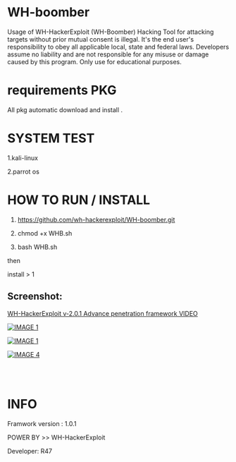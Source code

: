 # WH-boomber

Usage of WH-HackerExploit (WH-Boomber) Hacking Tool for attacking targets without prior mutual  consent is illegal. It's the end user's responsibility to obey all applicable local, state and federal laws. Developers assume no liability and are not responsible for any misuse or damage caused by this program. Only use for educational purposes. 

# requirements PKG
All pkg automatic download and install .


# SYSTEM TEST
1.kali-linux

2.parrot os

# HOW TO RUN / INSTALL 
1. https://github.com/wh-hackerexploit/WH-boomber.git

2. chmod +x WHB.sh

3. bash WHB.sh

then

install > 1

## Screenshot:

[WH-HackerExploit v-2.0.1 Advance penetration framework VIDEO](https://www.youtube.com/watch?v=rcU2D8eeuYE "WH-HackerExploit v-2.0.1 Advance penetration framework ") 

[![IMAGE 1](https://raw.githubusercontent.com/wh-hackerexploit/WH-boomber/master/img/whb.png)](https://www.youtube.com/watch?v=rcU2D8eeuYE "WH-HackerExploit v-2.0.1 Advance penetration framework VIDEO")

[![IMAGE 1](https://raw.githubusercontent.com/wh-hackerexploit/WH-boomber/master/img/whb3.png)](https://www.youtube.com/watch?v=rcU2D8eeuYE "WH-HackerExploit v-2.0.1 Advance penetration framework VIDEO")

[![IMAGE 4](https://raw.githubusercontent.com/wh-hackerexploit/WH-boomber/master/img/whb4.png)](https://www.youtube.com/watch?v=rcU2D8eeuYE "WH-HackerExploit v-2.0.1 Advance penetration framework VIDEO")


<br /><br />

# INFO
Framwork version : 1.0.1 

POWER BY >> WH-HackerExploit  

Developer: R47 
